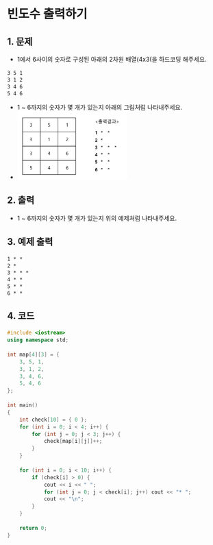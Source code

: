 # 빈도수 출력하기 #

## 1. 문제
- 1에서 6사이의 숫자로 구성된 아래의 2차원 배열(4x3(을 하드코딩 해주세요.

```
3 5 1
3 1 2
3 4 6
5 4 6
```

- 1 ~ 6까지의 숫자가 몇 개가 있는지 아래의 그림처럼 나타내주세요.
- <img src="./Array02.png" alt="Array" style="zoom:70%;" />

## 2. 출력
- 1 ~ 6까지의 숫자가 몇 개가 있는지 위의 예제처럼 나타내주세요.

## 3. 예제 출력
```
1 * *
2 *
3 * * *
4 * *
5 * *
6 * *
```

## 4. 코드

```c++
#include <iostream>
using namespace std;

int map[4][3] = {
    3, 5, 1,
    3, 1, 2,
    3, 4, 6,
    5, 4, 6
};

int main()
{
    int check[10] = { 0 };
    for (int i = 0; i < 4; i++) {
        for (int j = 0; j < 3; j++) {
            check[map[i][j]]++;
        }
    }

    for (int i = 0; i < 10; i++) {
        if (check[i] > 0) {
            cout << i << " ";
            for (int j = 0; j < check[i]; j++) cout << "* ";
            cout << "\n";
        }
    }

    return 0;
}
```
